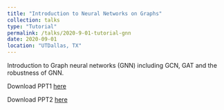 ```yaml
---
title: "Introduction to Neural Networks on Graphs"
collection: talks
type: "Tutorial"
permalink: /talks/2020-9-01-tutorial-gnn
date: 2020-09-01
location: "UTDallas, TX"
---
```


Introduction to Graph neural networks (GNN) including GCN, GAT and the robustness of GNN.

Download PPT1 [here](/files/presentation_graph_gcn.pdf)


Download PPT2 [here](/files/presentation_graph_gat_adversarial.pdf)
